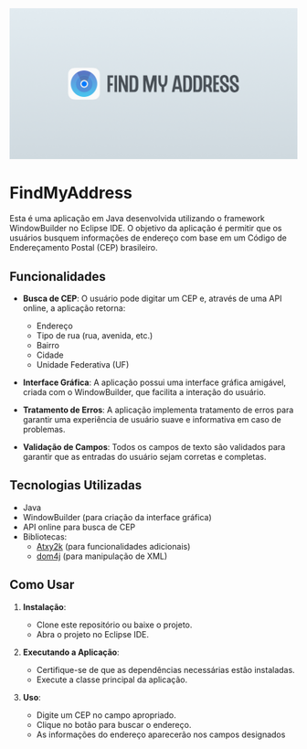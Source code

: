 ![alt text](/src/ZIP/preview.png)

# FindMyAddress

Esta é uma aplicação em Java desenvolvida utilizando o framework WindowBuilder no Eclipse IDE. O objetivo da aplicação é permitir que os usuários busquem informações de endereço com base em um Código de Endereçamento Postal (CEP) brasileiro.

## Funcionalidades

- **Busca de CEP**: O usuário pode digitar um CEP e, através de uma API online, a aplicação retorna:
  - Endereço
  - Tipo de rua (rua, avenida, etc.)
  - Bairro
  - Cidade
  - Unidade Federativa (UF)

- **Interface Gráfica**: A aplicação possui uma interface gráfica amigável, criada com o WindowBuilder, que facilita a interação do usuário.

- **Tratamento de Erros**: A aplicação implementa tratamento de erros para garantir uma experiência de usuário suave e informativa em caso de problemas.

- **Validação de Campos**: Todos os campos de texto são validados para garantir que as entradas do usuário sejam corretas e completas.

## Tecnologias Utilizadas

- Java
- WindowBuilder (para criação da interface gráfica)
- API online para busca de CEP
- Bibliotecas:
  - [Atxy2k](https://github.com/atxy2k/Atxy2k) (para funcionalidades adicionais)
  - [dom4j](https://dom4j.github.io/) (para manipulação de XML)

## Como Usar

1. **Instalação**:
   - Clone este repositório ou baixe o projeto.
   - Abra o projeto no Eclipse IDE.

2. **Executando a Aplicação**:
   - Certifique-se de que as dependências necessárias estão instaladas.
   - Execute a classe principal da aplicação.

3. **Uso**:
   - Digite um CEP no campo apropriado.
   - Clique no botão para buscar o endereço.
   - As informações do endereço aparecerão nos campos designados
